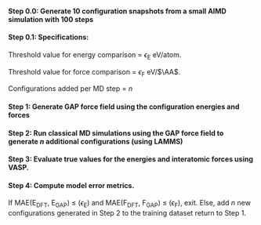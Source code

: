 #### Step 0.0: Generate 10 configuration snapshots from a small AIMD simulation with 100 steps
#### Step 0.1: Specifications:

Threshold value for energy comparison = $\epsilon$<sub>E</sub> eV/atom.

Threshold value for force comparison = $\epsilon$<sub>F</sub> eV/$\AA$.

Configurations added per MD step = $n$

#### Step 1: Generate GAP force field using the configuration energies and forces

#### Step 2: Run classical MD simulations using the GAP force field to generate $n$ additional configurations (using LAMMS)

#### Step 3: Evaluate true values for the energies and interatomic forces using VASP.

#### Step 4: Compute model error metrics.

If MAE(E<sub>DFT</sub>, E<sub>GAP</sub>) $\leq$  ($\epsilon$<sub>E</sub>) and MAE(F<sub>DFT</sub>, F<sub>GAP</sub>) $\leq$  ($\epsilon$<sub>F</sub>), exit. Else, add $n$ new configurations generated in Step 2 to the training dataset return to Step 1. 
